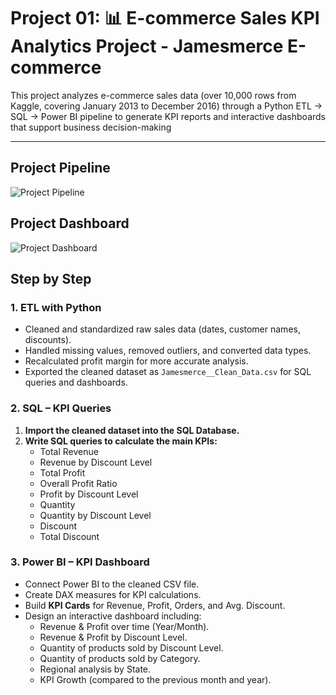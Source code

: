 # Project 01: 📊 E-commerce Sales KPI Analytics Project - Jamesmerce E-commerce

This project analyzes e-commerce sales data (over 10,000 rows from Kaggle, covering January 2013 to December 2016) through a Python ETL → SQL → Power BI pipeline to generate KPI reports and interactive dashboards that support business decision-making  

---
## Project Pipeline
![Project Pipeline](Project01_Jamesmerce_KPI_Analytics/images/Jamesmerce_KPI_Workflow.png)

## Project Dashboard
![Project Dashboard](Project01_Jamesmerce_KPI_Analytics/images/Jamesmerce_KPI_dashboard.png)

## Step by Step

### 1. ETL with Python
- Cleaned and standardized raw sales data (dates, customer names, discounts).
- Handled missing values, removed outliers, and converted data types.
- Recalculated profit margin for more accurate analysis.
- Exported the cleaned dataset as `Jamesmerce__Clean_Data.csv` for SQL queries and dashboards.

### 2. SQL – KPI Queries
1. **Import the cleaned dataset into the SQL Database.**
2. **Write SQL queries to calculate the main KPIs:**
   - Total Revenue  
   - Revenue by Discount Level  
   - Total Profit  
   - Overall Profit Ratio  
   - Profit by Discount Level  
   - Quantity  
   - Quantity by Discount Level  
   - Discount  
   - Total Discount  

### 3. Power BI – KPI Dashboard
- Connect Power BI to the cleaned CSV file.  
- Create DAX measures for KPI calculations.  
- Build **KPI Cards** for Revenue, Profit, Orders, and Avg. Discount.  
- Design an interactive dashboard including:
  - Revenue & Profit over time (Year/Month).  
  - Revenue & Profit by Discount Level.  
  - Quantity of products sold by Discount Level.  
  - Quantity of products sold by Category.  
  - Regional analysis by State.  
  - KPI Growth (compared to the previous month and year).  





